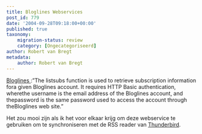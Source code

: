 ```yaml
---
title: Bloglines Webservices
post_id: 779
date: '2004-09-28T09:18:00+00:00'
published: true
taxonomy:
    migration-status: review
    category: [Ongecategoriseerd]
author: Robert van Bregt
metadata:
    author: Robert van Bregt
---
```

[Bloglines ](https://web.archive.org/web/20050207105915/http://www.bloglines.com/services/api/listsubs):”The listsubs function is used to retrieve subscription information fora given Bloglines account. It requires HTTP Basic authentication, wherethe username is the email address of the Bloglines account, and thepassword is the same password used to access the account through theBloglines web site.”

Het zou mooi zijn als ik het voor elkaar krijg om deze webservice te gebruiken om te synchroniseren met de RSS reader van [Thunderbird](https://web.archive.org/web/20050207105915/http://www.mozilla.org/products/thunderbird/).